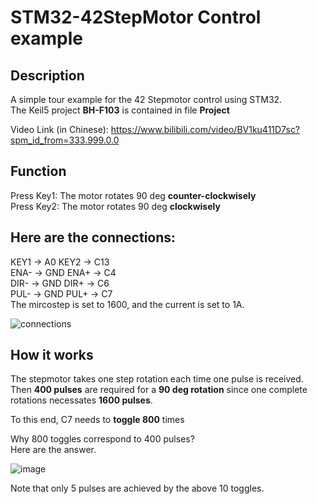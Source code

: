 # STM32-42StepMotor Control example
## Description
A simple tour example for the 42 Stepmotor control using STM32.  
The Keil5 project **BH-F103** is contained in file **Project**  

Video Link (in Chinese): https://www.bilibili.com/video/BV1ku411D7sc?spm_id_from=333.999.0.0
## Function
Press Key1: The motor rotates 90 deg **counter-clockwisely**  
Press Key2: The motor rotates 90 deg **clockwisely**  
## Here are the connections:  
KEY1 -> A0  KEY2 -> C13  
ENA- -> GND ENA+ -> C4  
DIR- -> GND DIR+ -> C6  
PUL- -> GND PUL+ -> C7  
The mircostep is set to 1600, and the current is set to 1A.  

![connections](https://user-images.githubusercontent.com/93332750/156009650-14ea09cc-3c1e-4cc9-a5b8-6b4981281222.png)  


## How it works
The stepmotor takes one step rotation each time one pulse is received.  
Then **400 pulses** are required for a **90 deg rotation** since one complete rotations necessates **1600 pulses**.  

To this end, C7 needs to **toggle 800** times

Why 800 toggles correspond to 400 pulses?  
Here are the answer.

![image](https://user-images.githubusercontent.com/93332750/156015411-737c0452-c4f8-48e5-981c-67d6adbd435a.png)

Note that only 5 pulses are achieved by the above 10 toggles.
